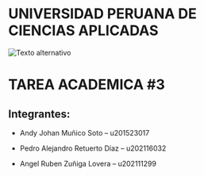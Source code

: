 # UNIVERSIDAD PERUANA DE CIENCIAS APLICADAS

![Texto alternativo]( https://iconape.com/wp-content/png_logo_vector/universidad-peruana-de-ciencias-aplicadas-upc-logo.png)








# **TAREA ACADEMICA #3**

## Integrantes:

- Andy Johan Muñico Soto – u201523017
+ Pedro Alejandro Retuerto Díaz – u202116032
* Angel Ruben Zuñiga Lovera – u202111299
